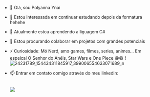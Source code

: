 - 👋 Olá, sou Polyanna Ynaí
- 👀 Estou interessada em continuar estudando depois da formatura hehehe
- 🌱 Atualmente estou aprendendo a liguagem C#
- 💞️ Estou procurando colaborar em projetos com grandes potenciais 
- ⚡ Curiosidade: Mó Nerd, amo games, filmes, series, animes... Em espeical O Senhor do Anéis, Star Wars e One Piece 😁😄 ! ![24231789_154434311845917_399006554633071689_n](https://github.com/user-attachments/assets/a669e997-37cb-41f8-80dd-3d80cdf1665b)

- 📫 Entrar em contato comigo através do meu linkedin:<div style="display: inline_block"><br>
  <a href="www.linkedin.com/in/polyanna-ynaí-miranda-simões-148133278" target="_blank"><img src="https://img.shields.io/badge/-LinkedIn-%230077B5?style=for-the-badge&logo=linkedin&logoColor=white" target="_blank"></a>
</div>
<!---
kirip2p/kirip2p is a ✨ special ✨ repository because its `README.md` (this file) appears on your GitHub profile.
You can click the Preview link to take a look at your changes.
--->
